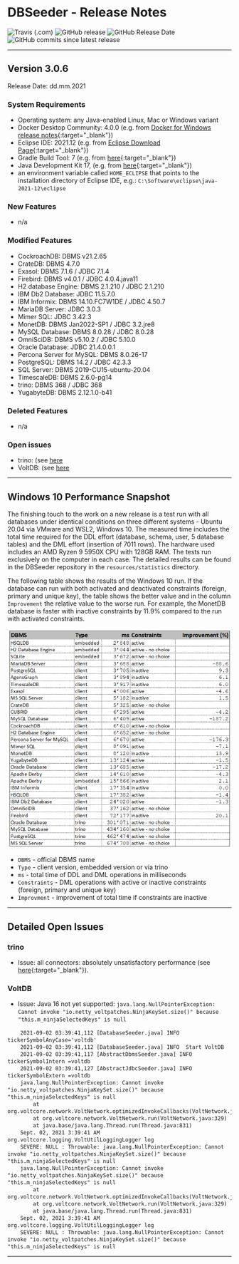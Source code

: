 # DBSeeder - Release Notes

![Travis (.com)](https://img.shields.io/travis/com/KonnexionsGmbH/db_seeder.svg?branch=master)
![GitHub release](https://img.shields.io/github/release/KonnexionsGmbH/db_seeder.svg)
![GitHub Release Date](https://img.shields.io/github/release-date/KonnexionsGmbH/db_seeder.svg)
![GitHub commits since latest release](https://img.shields.io/github/commits-since/KonnexionsGmbH/db_seeder/3.0.6.svg)

----

## Version 3.0.6

Release Date: dd.mm.2021

### System Requirements

- Operating system: any Java-enabled Linux, Mac or Windows variant
- Docker Desktop Community: 4.0.0 (e.g. from [Docker for Windows release notes](https://docs.docker.com/docker-for-windows/release-notes){:target="_blank"})
- Eclipse IDE: 2021.12 (e.g. from [Eclipse Download Page](https://www.eclipse.org/downloads){:target="_blank"})
- Gradle Build Tool: 7 (e.g. from [here](https://gradle.org/releases){:target="_blank"})
- Java Development Kit 17, (e.g. from [here](https://jdk.java.net/java-se-ri/17){:target="_blank"})
- an environment variable called `HOME_ECLIPSE` that points to the installation directory of Eclipse IDE, e.g.: `C:\Software\eclipse\java-2021-12\eclipse`

### New Features

- n/a

### Modified Features

- CockroachDB: DBMS v21.2.65
- CrateDB: DBMS 4.7.0
- Exasol: DBMS 7.1.6 / JDBC 7.1.4
- Firebird: DBMS v4.0.1 / JDBC 4.0.4.java11
- H2 database Engine: DBMS 2.1.210 / JDBC 2.1.210
- IBM Db2 Database: JDBC 11.5.7.0
- IBM Informix: DBMS 14.10.FC7W1DE / JDBC 4.50.7
- MariaDB Server: JDBC 3.0.3
- Mimer SQL: JDBC 3.42.3
- MonetDB: DBMS Jan2022-SP1 / JDBC 3.2.jre8
- MySQL Database: DBMS 8.0.28 / JDBC 8.0.28
- OmniSciDB: DBMS v5.10.2 / JDBC 5.10.0
- Oracle Database: JDBC 21.4.0.0.1
- Percona Server for MySQL: DBMS 8.0.26-17
- PostgreSQL: DBMS 14.2 / JDBC 42.3.3
- SQL Server: DBMS 2019-CU15-ubuntu-20.04
- TimescaleDB: DBMS 2.6.0-pg14
- trino: DBMS 368 / JDBC 368
- YugabyteDB: DBMS 2.12.1.0-b41

### Deleted Features

- n/a

### Open issues

- trino: (see [here](#issues_trino)
- VoltDB: (see [here](#issues_voltdb)

----

## Windows 10 Performance Snapshot

The finishing touch to the work on a new release is a test run with all databases under identical conditions on three different systems - Ubuntu 20.04 via VMware and WSL2, Windows 10. 
The measured time includes the total time required for the DDL effort (database, schema, user, 5 database tables) and the DML effort (insertion of 7011 rows). 
The hardware used includes an AMD Ryzen 9 5950X CPU with 128GB RAM. 
The tests run exclusively on the computer in each case. 
The detailed results can be found in the DBSeeder repository in the `resources/statistics` directory.

The following table shows the results of the Windows 10 run. 
If the database can run with both activated and deactivated constraints (foreign, primary and unique key), the table shows the better value and in the column `Improvement` the relative value to the worse run. 
For example, the MonetDB database is faster with inactive constraints by 11.9% compared to the run with activated constraints.

![](img/Perf_Snap_3.0.5_win10.png)

- `DBMS` - official DBMS name
- `Type` - client version, embedded version or via trino
- `ms` - total time of DDL and DML operations in milliseconds
- `Constraints` - DML operations with active or inactive constraints (foreign, primary and unique key)
- `Improvment` - improvement of total time if constraints are inactive 

----

## Detailed Open Issues

### <a name="issues_trino"></a> trino

- Issue: all connectors: absolutely unsatisfactory performance (see [here](https://github.com/trinodb/trino/issues/5681){:target="_blank"}).
    
### <a name="issues_voltdb"></a> VoltDB

- Issue: Java 16 not yet supported: `java.lang.NullPointerException: Cannot invoke "io.netty_voltpatches.NinjaKeySet.size()" because "this.m_ninjaSelectedKeys" is null`
```
    2021-09-02 03:39:41,112 [DatabaseSeeder.java] INFO  tickerSymbolAnyCase='voltdb'
    2021-09-02 03:39:41,112 [DatabaseSeeder.java] INFO  Start VoltDB
    2021-09-02 03:39:41,117 [AbstractDbmsSeeder.java] INFO  tickerSymbolIntern =voltdb
    2021-09-02 03:39:41,127 [AbstractJdbcSeeder.java] INFO  tickerSymbolExtern =voltdb
    java.lang.NullPointerException: Cannot invoke "io.netty_voltpatches.NinjaKeySet.size()" because "this.m_ninjaSelectedKeys" is null
        at org.voltcore.network.VoltNetwork.optimizedInvokeCallbacks(VoltNetwork.java:478)
        at org.voltcore.network.VoltNetwork.run(VoltNetwork.java:329)
        at java.base/java.lang.Thread.run(Thread.java:831)
    Sept. 02, 2021 3:39:41 AM org.voltcore.logging.VoltUtilLoggingLogger log
    SEVERE: NULL : Throwable: java.lang.NullPointerException: Cannot invoke "io.netty_voltpatches.NinjaKeySet.size()" because "this.m_ninjaSelectedKeys" is null
    java.lang.NullPointerException: Cannot invoke "io.netty_voltpatches.NinjaKeySet.size()" because "this.m_ninjaSelectedKeys" is null
        at org.voltcore.network.VoltNetwork.optimizedInvokeCallbacks(VoltNetwork.java:478)
        at org.voltcore.network.VoltNetwork.run(VoltNetwork.java:329)
        at java.base/java.lang.Thread.run(Thread.java:831)
    Sept. 02, 2021 3:39:41 AM org.voltcore.logging.VoltUtilLoggingLogger log
    SEVERE: NULL : Throwable: java.lang.NullPointerException: Cannot invoke "io.netty_voltpatches.NinjaKeySet.size()" because "this.m_ninjaSelectedKeys" is null
```
    
----------

